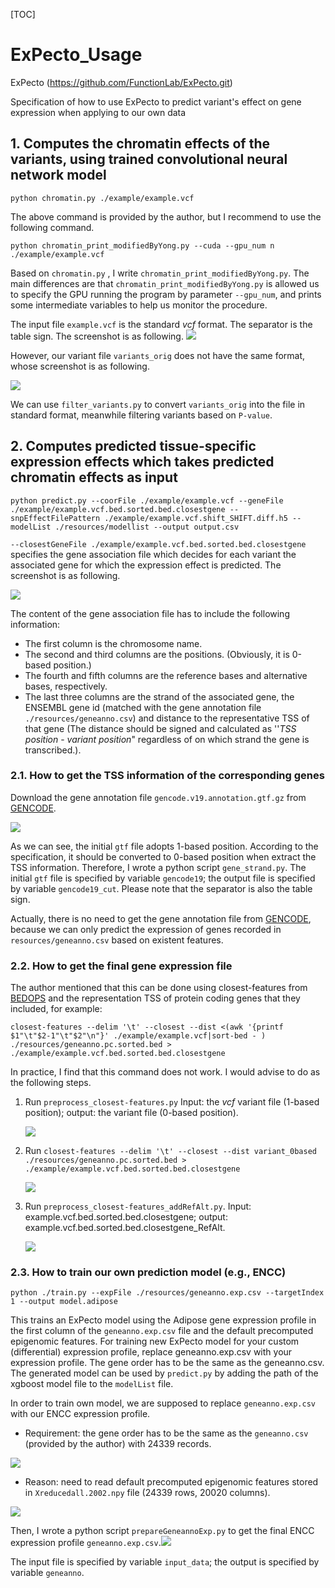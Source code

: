 [TOC]

# ExPecto_Usage

ExPecto (https://github.com/FunctionLab/ExPecto.git)

Specification of how to use ExPecto to predict variant's effect on gene expression when applying to our own data

## 1. Computes the chromatin effects of the variants, using trained convolutional neural network model
```
python chromatin.py ./example/example.vcf
```
The above command is provided by the author, but I recommend to use the following command.

```
python chromatin_print_modifiedByYong.py --cuda --gpu_num n ./example/example.vcf
```

Based on `chromatin.py` , I write `chromatin_print_modifiedByYong.py`. The main differences are that `chromatin_print_modifiedByYong.py` is allowed us to specify the GPU running the program by parameter `--gpu_num`, and prints some intermediate variables to help us monitor the procedure.

The input file `example.vcf` is the standard *vcf* format. The separator is the table sign. The screenshot is as following.
![](Pictures/example_vcf.png)

However, our variant file `variants_orig` does not have the same format, whose screenshot is as following.

![](Pictures/variants_orig.png)

We can use `filter_variants.py` to convert `variants_orig` into the file in standard format, meanwhile filtering variants based on `P-value`.

## 2. Computes predicted tissue-specific expression effects which takes predicted chromatin effects as input
```
python predict.py --coorFile ./example/example.vcf --geneFile ./example/example.vcf.bed.sorted.bed.closestgene --snpEffectFilePattern ./example/example.vcf.shift_SHIFT.diff.h5 --modelList ./resources/modellist --output output.csv
```
`--closestGeneFile ./example/example.vcf.bed.sorted.bed.closestgene` specifies the gene association file which decides for each variant the associated gene for which the expression effect is predicted. The screenshot is as following.

![](Pictures/example.vcf.bed.sorted.bed.closestgene.png)

The content of the gene association file has to include the following information:

- The first column is the chromosome name.
- The second and third columns are the positions. (Obviously, it is 0-based position.)
- The fourth and fifth columns are the reference bases and alternative bases, respectively.
- The last three columns are the strand of the associated gene, the ENSEMBL gene id (matched with the gene annotation file `./resources/geneanno.csv`) and distance to the representative TSS of that gene (The distance should be signed and calculated as ''*TSS position* - *variant position*" regardless of on which strand the gene is transcribed.).

### 2.1. How to get the TSS information of the corresponding genes

Download the gene annotation file `gencode.v19.annotation.gtf.gz` from [GENCODE](https://www.gencodegenes.org/human/release_19.html).

![](Pictures/gencode.png)

As we can see, the initial `gtf` file adopts 1-based position. According to the specification, it should be converted to 0-based position when extract the TSS information. Therefore, I wrote a python script `gene_strand.py`. The initial `gtf` file is specified by variable `gencode19`; the output file is specified by variable `gencode19_cut`. Please note that the separator is also the table sign.

Actually, there is no need to get  the gene annotation file from [GENCODE](https://www.gencodegenes.org/human/release_19.html), because we can only predict the expression of genes recorded in `resources/geneanno.csv` based on existent features.

### 2.2. How to get the final gene expression file

The author mentioned that this can be done using closest-features from [BEDOPS](https://bedops.readthedocs.io/en/latest/) and the representation TSS of protein coding genes that they included, for example:

```
closest-features --delim '\t' --closest --dist <(awk '{printf $1"\t"$2-1"\t"$2"\n"}' ./example/example.vcf|sort-bed - ) ./resources/geneanno.pc.sorted.bed > ./example/example.vcf.bed.sorted.bed.closestgene
```

In practice, I find that this command does not work. I would advise to do as the following steps.

1. Run `preprocess_closest-features.py`  Input: the *vcf* variant file (1-based position); output: the variant file (0-based position).

   ![](Pictures/preprocess_closest-features.png)

2. Run `closest-features --delim '\t' --closest --dist variant_0based ./resources/geneanno.pc.sorted.bed > ./example/example.vcf.bed.sorted.bed.closestgene `

   ![](Pictures/closest-features.png)

3. Run `preprocess_closest-features_addRefAlt.py`. Input: example.vcf.bed.sorted.bed.closestgene; output: example.vcf.bed.sorted.bed.closestgene_RefAlt.

   ![](Pictures/preprocess_closest-features_addRefAlt.png)

### 2.3. How to train our own prediction model (e.g., ENCC)

```
python ./train.py --expFile ./resources/geneanno.exp.csv --targetIndex 1 --output model.adipose
```

This trains an ExPecto model using the Adipose gene expression profile in the first column of the `geneanno.exp.csv` file and the default precomputed epigenomic features. For training new ExPecto model for your custom (differential) expression profile, replace geneanno.exp.csv with your expression profile. The gene order has to be the same as the geneanno.csv. The generated model can be used by `predict.py` by adding the path of the xgboost model file to the `modelList` file.

In order to train own model, we are supposed to replace `geneanno.exp.csv` with our ENCC expression profile. 

- Requirement: the gene order has to be the same as the `geneanno.csv` (provided by the author) with 24339 records.

![](Pictures/geneanno_csv.png)

- Reason: need to read default precomputed epigenomic features stored in `Xreducedall.2002.npy` file
  (24339 rows, 20020 columns).

![](Pictures/Xreducedall.2002.npy.png)

Then, I wrote a python script `prepareGeneannoExp.py` to get the final ENCC expression profile `geneanno.exp.csv`.![](Pictures/ENCC_expression_profile.png)

The input file is specified by variable `input_data`; the output is specified by variable `geneanno`.